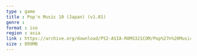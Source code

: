 ```yaml
---
type : game
title : Pop'n Music 10 (Japan) (v1.01)
genre : 
format : iso
region : asia
link : https://archive.org/download/PS2-ASIA-ROMS321COM/Pop%27n%20Music%2010%20%28Japan%29%20%28v1.01%29.7z
size : 899MB
---
```

